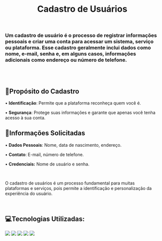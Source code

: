 <h1 align=center>Cadastro de Usuários</h1>
<br>
<h3>Um cadastro de usuário é o processo de registrar informações pessoais e criar uma conta para acessar um sistema, serviço ou plataforma. Esse cadastro geralmente inclui dados como nome, e-mail, senha e, em alguns casos, informações adicionais como endereço ou número de telefone.</h3>
<br>

<br>
<h2> 📌Propósito do Cadastro</h2>
<p>&bull; <b>Identificação</b>: Permite que a plataforma reconheça quem você é.</p>
<p>&bull; <b>Segurança</b>: Protege suas informações e garante que apenas você tenha acesso à sua conta.</p>
<h2>📌Informações Solicitadas</h2>
<p>&bull; <b>Dados Pessoais</b>: Nome, data de nascimento, endereço.</p>
<p>&bull; <b>Contato</b>: E-mail, número de telefone.</p>
<p>&bull; <b>Credenciais:</b> Nome de usuário e senha.</p>
<br>
<p>O cadastro de usuários é um processo fundamental para muitas plataformas e serviços, pois permite a identificação e personalização da experiência do usuário.</p>
<br>
<h2>💻Tecnologias Utilizadas:</h2>
<img src=https://img.shields.io/badge/HTML5-E34F26?style=for-the-badge&logo=html5&logoColor=white>
<img src=https://img.shields.io/badge/CSS3-1572B6?style=for-the-badge&logo=css3&logoColor=white>
<img src=https://img.shields.io/badge/JavaScript-323330?style=for-the-badge&logo=javascript&logoColor=F7DF1E>
<img src=https://img.shields.io/badge/React-20232A?style=for-the-badge&logo=react&logoColor=61DAFB>
<img src=https://img.shields.io/badge/Node.js-43853D?style=for-the-badge&logo=node.js&logoColor=white>
